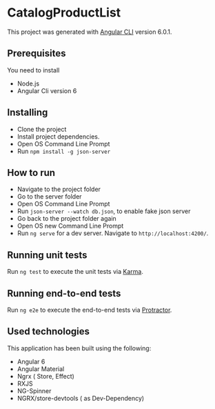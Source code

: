 # CatalogProductList
This project was generated with [Angular CLI](https://github.com/angular/angular-cli) version 6.0.1.

## Prerequisites
You need to install

- Node.js
- Angular Cli version 6

## Installing

-  Clone the project
-  Install  project dependencies.
-  Open OS Command Line Prompt
-  Run `npm install -g json-server`

## How to run

- Navigate to the project folder  
- Go to the server folder
- Open OS Command Line Prompt
- Run `json-server --watch db.json`, to enable fake json server
- Go back to the project folder again
- Open OS new Command Line Prompt
- Run `ng serve` for a dev server. Navigate to `http://localhost:4200/`. 

## Running unit tests

Run `ng test` to execute the unit tests via [Karma](https://karma-runner.github.io).

## Running end-to-end tests

Run `ng e2e` to execute the end-to-end tests via [Protractor](http://www.protractortest.org/).

## Used technologies

This application has been built using the following:

- Angular 6
- Angular Material
- Ngrx ( Store, Effect)
- RXJS
- NG-Spinner
- NGRX/store-devtools ( as Dev-Dependency)
